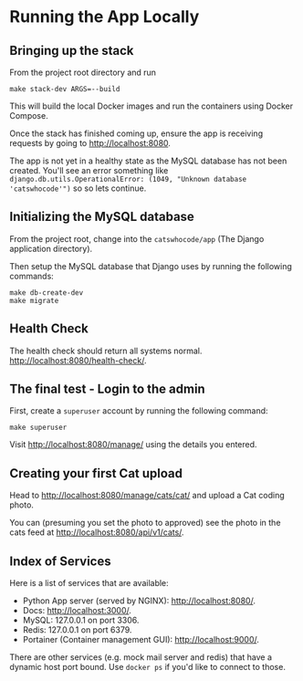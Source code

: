 # Running the App Locally

## Bringing up the stack

From the project root directory and run
 
    make stack-dev ARGS=--build

This will build the local Docker images and run the containers using Docker Compose.

Once the stack has finished coming up, ensure the app is receiving requests by going to [http://localhost:8080](http://localhost:8080).

The app is not yet in a healthy state as the MySQL database has not been created. You'll see an error something like `django.db.utils.OperationalError: (1049, "Unknown database 'catswhocode'")` so so lets continue.

## Initializing the MySQL database

From the project root, change into the `catswhocode/app` (The Django application directory).

Then setup the MySQL database that Django uses by running the following commands:

    make db-create-dev
    make migrate    

## Health Check

The health check should return all systems normal. [http://localhost:8080/health-check/](http://localhost:8080/health-check/).

## The final test - Login to the admin

First, create a `superuser` account by running the following command:

    make superuser

Visit [http://localhost:8080/manage/](http://localhost:8080/manage/) using the details you entered.

## Creating your first Cat upload

Head to [http://localhost:8080/manage/cats/cat/](http://localhost:8080/manage/cats/cat/) and upload a Cat coding photo.

You can (presuming you set the photo to approved) see the photo in the cats feed at [http://localhost:8080/api/v1/cats/](http://localhost:8080/api/v1/cats/).

## Index of Services 

Here is a list of services that are available:

- Python App server (served by NGINX): [http://localhost:8080/](http://localhost:8080/).
- Docs: [http://localhost:3000/](http://localhost:3000/).
- MySQL: 127.0.0.1 on port 3306.
- Redis: 127.0.0.1 on port 6379.
- Portainer (Container management GUI): [http://localhost:9000/](http://localhost:9000/).

There are other services (e.g. mock mail server and redis) that have a dynamic host port bound. Use `docker ps` if you'd 
like to connect to those.
